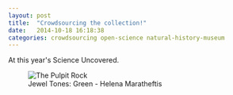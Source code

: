 ```yaml
---
layout: post
title:  "Crowdsourcing the collection!"
date:   2014-10-18 16:18:38
categories: crowdsourcing open-science natural-history-museum
---
```

<p>At this year's Science Uncovered.</p>
<figure>
  <img src="{{ site.baseurl }}/assets/beetles.jpg" alt="The Pulpit Rock">
  <figcaption>Jewel Tones: Green - Helena Maratheftis</figcaption>
</figure>
</p></p>
